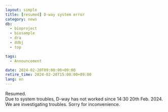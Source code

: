 ```yaml
---
layout: simple
title: [resumed] D-way system error
category: news
db:
  - bioproject
  - biosample
  - dra
  - ddbj
  - top

tags:
  - Announcement

date: 2024-02-20T09:00:00+09:00
retire_time: 2024-02-20T15:00:00+09:00
lang: en
---
```


Resumed.  
Due to system troubles, D-way has not worked since 14:30 20th Feb. 2024. We are investigating troubles. Sorry for inconvenience.

